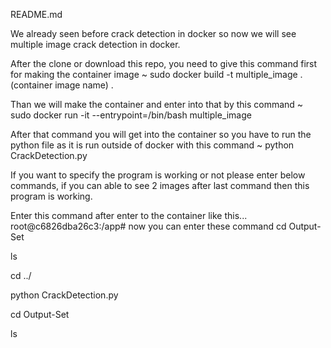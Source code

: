 README.md 


We already seen before crack detection in docker so now we will see multiple image crack detection in docker.

After the clone or download this repo, you need to give this command first for making the container image ~ sudo docker build -t multiple_image .(container image name) .

Than we will make the container and enter into that by this command ~ sudo docker run -it --entrypoint=/bin/bash multiple_image

After that command you will get into the container so you have to run the python file as it is run outside of docker with this command ~ python CrackDetection.py

If you want to specify the program is working or not please enter below commands, if you can able to see 2 images after last command then this program is working.

Enter this command after enter to the container like this...
root@c6826dba26c3:/app# 
now you can enter these command 
cd Output-Set

ls

cd ../

python CrackDetection.py  

cd Output-Set 

ls
